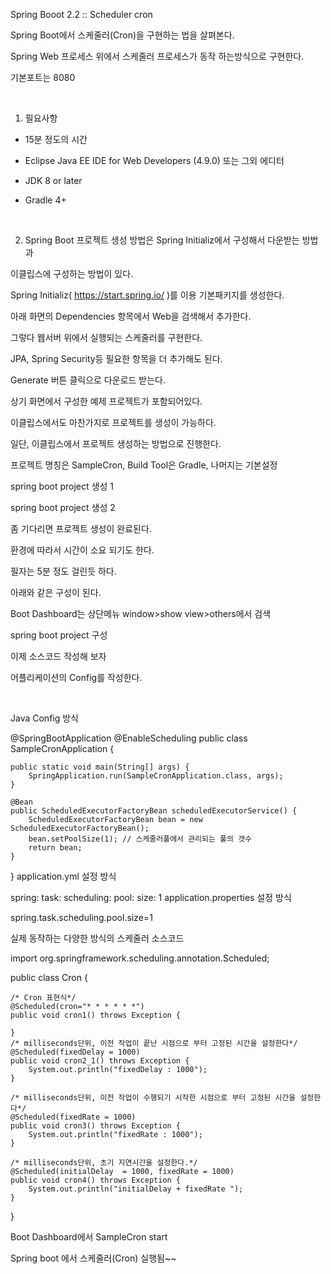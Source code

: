 Spring Booot 2.2  :: Scheduler cron


Spring Boot에서 스케줄러(Cron)을 구현하는 법을 살펴본다.

Spring Web 프로세스 위에서 스케줄러 프로세스가 동작 하는방식으로 구현한다.

기본포트는 8080

​

1. 필요사항

 - 15분 정도의 시간

  - Eclipse Java EE IDE for Web Developers (4.9.0) 또는 그외 에디터

  - JDK 8 or later

  - Gradle 4+

​

2. Spring Boot 프로젝트 생성 방법은 Spring Initializ에서 구성해서 다운받는 방법과

  이클립스에 구성하는 방법이 있다. 

  Spring Initializ( https://start.spring.io/ )를 이용 기본패키지를 생성한다.

  아래 화면의 Dependencies 항목에서 Web을 검색해서 추가한다.

  그렇다  웹서버 위에서 실행되는 스케줄러를 구현한다.

  JPA, Spring Security등 필요한 항목을 더 추가해도 된다.

  Generate 버튼 클릭으로 다운로드 받는다.

  상기 화면에서 구성한 예제 프로젝트가 포함되어있다.


이클립스에서도 마찬가지로  프로젝트를 생성이 가능하다.

일단, 이클립스에서 프로젝트 생성하는 방법으로 진행한다.

프로젝트 명칭은 SampleCron, Build Tool은 Gradle, 나머지는 기본설정


spring boot project 생성 1


spring boot project 생성 2

좀 기다리면 프로젝트 생성이 완료된다. 

환경에 따라서 시간이 소요 되기도 한다.

필자는 5분 정도 걸린듯 하다.

아래와 같은 구성이 된다. 

Boot Dashboard는 상단메뉴 window>show view>others에서 검색


spring boot project 구성

이제 소스코드 작성해 보자

어플리케이션의 Config를 작성한다.

​

Java Config 방식

@SpringBootApplication
@EnableScheduling
public class SampleCronApplication {

	public static void main(String[] args) {
		SpringApplication.run(SampleCronApplication.class, args);
	}
	
	@Bean
	public ScheduledExecutorFactoryBean scheduledExecutorService() {
		ScheduledExecutorFactoryBean bean = new ScheduledExecutorFactoryBean();  
		bean.setPoolSize(1); // 스케줄러풀에서 관리되는 풀의 갯수
		return bean;
	}

}
application.yml 설정 방식

spring: 
  task: 
    scheduling: 
      pool: 
        size: 1 
application.properties 설정 방식

spring.task.scheduling.pool.size=1 
​

실제 동작하는 다양한 방식의 스케줄러 소스코드

import org.springframework.scheduling.annotation.Scheduled;


public class Cron {

	/* Cron 표현식*/
	@Scheduled(cron="* * * * * *") 
	public void cron1() throws Exception {
		
	}
	/* milliseconds단위, 이전 작업이 끝난 시점으로 부터 고정된 시간을 설정한다*/
	@Scheduled(fixedDelay = 1000) 
	public void cron2_1() throws Exception {
		System.out.println("fixedDelay : 1000");
	}
	
	/* milliseconds단위, 이전 작업이 수행되기 시작한 시점으로 부터 고정된 시간을 설정한다*/
	@Scheduled(fixedRate = 1000) 
	public void cron3() throws Exception {
		System.out.println("fixedRate : 1000");
	}
	
	/* milliseconds단위, 초기 지연시간을 설정한다.*/
	@Scheduled(initialDelay  = 1000, fixedRate = 1000) 
	public void cron4() throws Exception {
		System.out.println("initialDelay + fixedRate ");
	}
}
​

Boot Dashboard에서  SampleCron start

Spring boot 에서 스케줄러(Cron) 실행됨~~

 

